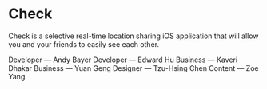 # Check

Check is a selective real-time location sharing iOS application that will allow you and your friends to easily see each other.


Developer — Andy Bayer
Developer — Edward Hu
Business — Kaveri Dhakar
Business — Yuan Geng
Designer — Tzu-Hsing Chen
Content — Zoe Yang
